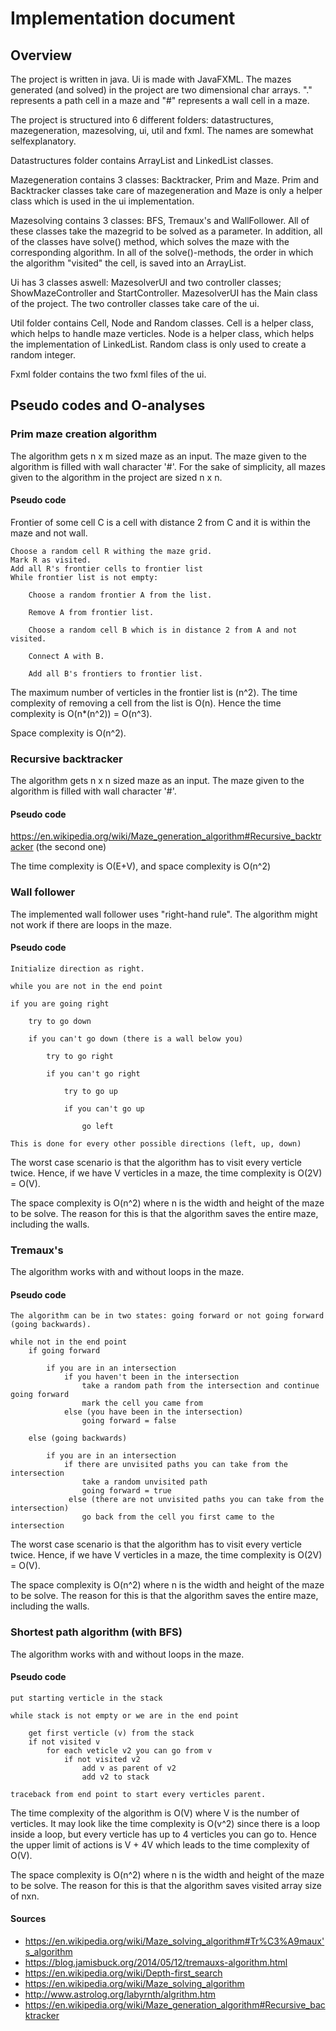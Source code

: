 # Implementation document

## Overview
The project is written in java. Ui is made with JavaFXML. The mazes generated (and solved) in the project are two dimensional char arrays. "." represents a path cell in a maze and "#" represents a wall cell in a maze. 

The project is structured into 6 different folders: datastructures, mazegeneration, mazesolving, ui, util and fxml. The names are somewhat selfexplanatory. 

Datastructures folder contains ArrayList and LinkedList classes.

Mazegeneration contains 3 classes: Backtracker, Prim and Maze. Prim and Backtracker classes take care of mazegeneration and Maze is only a helper class which is used in the ui implementation. 

Mazesolving contains 3 classes: BFS, Tremaux's and WallFollower. All of these classes take the mazegrid to be solved as a parameter. In addition, all of the classes have solve() method, which solves the maze with the corresponding algorithm. In all of the solve()-methods, the order in which the algorithm "visited" the cell, is saved into an ArrayList.

Ui has 3 classes aswell: MazesolverUI and two controller classes; ShowMazeController and StartController. MazesolverUI has the Main class of the project. The two controller classes take care of the ui. 

Util folder contains Cell, Node and Random classes. Cell is a helper class, which helps to handle maze verticles. Node is a helper class, which helps the implementation of LinkedList. Random class is only used to create a random integer. 

Fxml folder contains the two fxml files of the ui. 


## Pseudo codes and O-analyses

### Prim maze creation algorithm 


The algorithm gets n x m sized maze as an input. The maze given to the algorithm is filled with 
wall character '#'. For the sake of simplicity, 
all mazes given to the algorithm in the project are sized n x n. 

#### Pseudo code

Frontier of some cell C is a cell with distance 2 from C and it is within the maze and not wall.

    Choose a random cell R withing the maze grid.
    Mark R as visited.
    Add all R's frontier cells to frontier list
    While frontier list is not empty:

        Choose a random frontier A from the list.

        Remove A from frontier list.

        Choose a random cell B which is in distance 2 from A and not visited.

        Connect A with B.

        Add all B's frontiers to frontier list.

The maximum number of verticles in the frontier list is (n^2). The time complexity
of removing a cell from the list is O(n). Hence the time complexity is O(n*(n^2)) = O(n^3). 

Space complexity is O(n^2).

 ### Recursive backtracker 
 
The algorithm gets n x n sized maze as an input. The maze given to the algorithm is filled with wall character '#'. 

 #### Pseudo code
 
 https://en.wikipedia.org/wiki/Maze_generation_algorithm#Recursive_backtracker (the second one)
 
 
 The time complexity is O(E+V), and space complexity is O(n^2)
 
 ### Wall follower
 
 The implemented wall follower uses "right-hand rule". The algorithm might not work if there are loops in the maze. 
 
 #### Pseudo code
 
    Initialize direction as right. 

    while you are not in the end point

    if you are going right
    
        try to go down
        
        if you can't go down (there is a wall below you)
        
            try to go right
            
            if you can't go right
            
                try to go up
                
                if you can't go up
                
                    go left
                    
    This is done for every other possible directions (left, up, down)
    
The worst case scenario is that the algorithm has to visit every verticle twice. Hence, if we have V verticles in a  maze, the time complexity is  O(2V) = O(V).

The space complexity is O(n^2) where n is the width and height of the maze to be solve. The reason for this is that the algorithm saves the entire maze, including the walls. 

### Tremaux's

The algorithm works with and without loops in the maze.

#### Pseudo code
        
    The algorithm can be in two states: going forward or not going forward (going backwards).

    while not in the end point
        if going forward

            if you are in an intersection 
                if you haven't been in the intersection
                    take a random path from the intersection and continue going forward
                    mark the cell you came from
                else (you have been in the intersection)
                    going forward = false

        else (going backwards)

            if you are in an intersection
                if there are unvisited paths you can take from the intersection
                    take a random unvisited path
                    going forward = true
                 else (there are not unvisited paths you can take from the intersection)
                    go back from the cell you first came to the intersection
 
The worst case scenario is that the algorithm has to visit every verticle twice. Hence, if we have V verticles in a  maze, the time complexity is  O(2V) = O(V).

The space complexity is O(n^2) where n is the width and height of the maze to be solve. The reason for this is that the algorithm saves the entire maze, including the walls. 
 
### Shortest path algorithm (with BFS)
 
The algorithm works with and without loops in the maze.

#### Pseudo code

    put starting verticle in the stack

    while stack is not empty or we are in the end point

        get first verticle (v) from the stack
        if not visited v
            for each veticle v2 you can go from v 
                if not visited v2
                    add v as parent of v2
                    add v2 to stack

    traceback from end point to start every verticles parent.


The time complexity of the algorithm is O(V) where V is the number of verticles. It may look like the time complexity is O(v^2) since there is a loop inside a loop, but every verticle has up to 4 verticles you can go to. Hence the upper limit of actions is V + 4V which leads to the time complexity of O(V).  

The space complexity is O(n^2) where n is the width and height of the maze to be solve. The reason for this is that the algorithm saves visited array size of nxn.

#### Sources
- https://en.wikipedia.org/wiki/Maze_solving_algorithm#Tr%C3%A9maux's_algorithm
- https://blog.jamisbuck.org/2014/05/12/tremauxs-algorithm.html
- https://en.wikipedia.org/wiki/Depth-first_search
- https://en.wikipedia.org/wiki/Maze_solving_algorithm
- http://www.astrolog.org/labyrnth/algrithm.htm
- https://en.wikipedia.org/wiki/Maze_generation_algorithm#Recursive_backtracker
